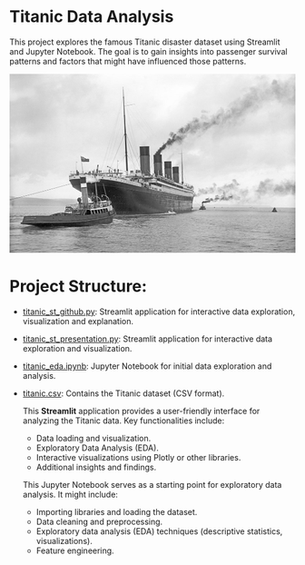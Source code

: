 # Titanic Data Analysis

This project explores the famous Titanic disaster dataset using Streamlit and Jupyter Notebook. The goal is to gain insights into passenger survival patterns and factors that might have influenced those patterns.

![Titanic picture](titanic-fact-file.jpg)

# Project Structure:

- [titanic_st_github.py](https://github.com/MarBenitez/thorough-analysis-titanic/blob/main/titanic_st_github.py): Streamlit application for interactive data exploration, visualization and explanation.
- [titanic_st_presentation.py](https://github.com/MarBenitez/thorough-analysis-titanic/blob/main/titanic_st_presentation.py): Streamlit application for interactive data exploration and visualization.
- [titanic_eda.ipynb](https://github.com/MarBenitez/thorough-analysis-titanic/blob/main/titanic_eda.ipynb): Jupyter Notebook for initial data exploration and analysis.
- [titanic.csv](https://github.com/MarBenitez/thorough-analysis-titanic/blob/main/titanic.csv): Contains the Titanic dataset (CSV format).

  This __Streamlit__ application provides a user-friendly interface for analyzing the Titanic data. Key functionalities include:
  
  * Data loading and visualization.
  * Exploratory Data Analysis (EDA).
  * Interactive visualizations using Plotly or other libraries.
  * Additional insights and findings.

  This Jupyter Notebook serves as a starting point for exploratory data analysis. It might include:
  
  * Importing libraries and loading the dataset.
  * Data cleaning and preprocessing.
  * Exploratory data analysis (EDA) techniques (descriptive statistics, visualizations).
  * Feature engineering. 
